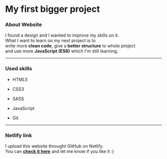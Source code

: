 # My first bigger project

### About Website

I found a design and I wanted to improve my skills on it.  
What I want to learn on my next project is to  
write more **clean code**, give a **better structure** to whole project  
and use more **JavaScript (ES6)** which I'm still learning.

---

### Used skills

- HTML5

- CSS3

- SASS

- JavaScript

- Git

---

### Netlify link

I upload this website throught GitHub on Netlify.  
You can [**check it here**](https://mf-new-project.netlify.app/) and let me know if you like it :)
